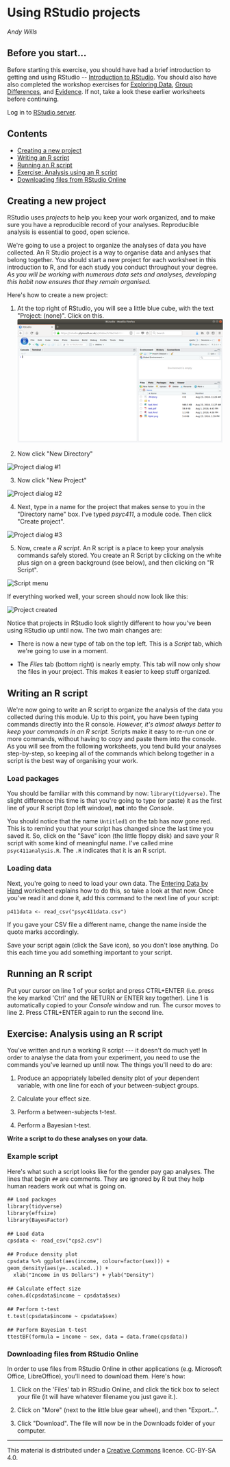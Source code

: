 # Using RStudio projects
_Andy Wills_

## Before you start...

Before starting this exercise, you should have had a brief introduction to getting and using RStudio -- [Introduction to RStudio](intro-rstudio.html). You should also have also completed the workshop exercises for [Exploring Data](exploring-incomes.html), [Group Differences](group-differences.html), and [Evidence](evidence.html). If not, take a look these earlier worksheets before continuing.

Log in to <a href = "https://rstudio.plymouth.ac.uk" target = "blank">RStudio server</a>.

## Contents

- [Creating a new project](#create)
- [Writing an R script](#write)
- [Running an R script](#run)
- [Exercise: Analysis using an R script](#ex1)
- [Downloading files from RStudio Online](#download)

<a name="create"></a>

## Creating a new project

RStudio uses _projects_ to help you keep your work organized, and to make sure you have a reproducible record of your analyses. Reproducible analysis is essential to good, open science. 

We're going to use a project to organize the analyses of data you have collected. An R Studio project is a way to organise data and anlyses that belong together. You should start a new project for each worksheet in this introduction to R, and for each study you conduct throughout your degree. *As you will be working with numerous data sets and analyses, developing this habit now ensures that they remain organised.* 

Here's how to create a new project:


1. At the top right of RStudio, you will see a little blue cube, with the text "Project: (none)". Click on this. 
![RStudio without a project open](pics/rstudio-new.png)

2. Now click "New Directory"

![Project dialog #1](pics/create1.png)

3. Now click "New Project"

![Project dialog #2](pics/create2.png)

4. Next, type in a name for the project that makes sense to you in the "Directory name" box. I've typed _psyc411_, a module code. Then click "Create project".

![Project dialog #3](pics/create3.png)

5. Now, create a _R script_. An R script is a place to keep your analysis commands safely stored. You create an R Script by clicking on the white plus sign on a green background (see below), and then clicking on "R Script".

![Script menu](pics/script1.png)

If everything worked well, your screen should now look like this:

![Project created](pics/project-made.png)

Notice that projects in RStudio look slightly different to how you've been using RStudio up until now. The two main changes are:

* There is now a new type of tab on the top left. This is a _Script_ tab, which we're going to use in a moment. 

* The _Files_ tab (bottom right) is nearly empty. This tab will now only show the files in your project. This makes it easier to keep stuff organized.

<a name="write"></a>

## Writing an R script

We're now going to write an R script to organize the analysis of the data you collected during this module. Up to this point, you have been typing commands directly into the R console. *However, it's almost always better to keep your commands in an R script.* Scripts make it easy to re-run one or more commands, without having to copy and paste them into the console. As you will see from the following worksheets, you tend build your analyses step-by-step, so keeping all of the commands which belong together in a script is the best way of organising your work.

### Load packages

You should be familiar with this command by now: `library(tidyverse)`. The slight difference this time is that you're going to type (or paste) it as the first line of your R script (top left window), **not** into the _Console_.

You should notice that the name `Untitled1` on the tab has now gone red. This is to remind you that your script has changed since the last time you saved it. So, click on the "Save" icon (the little floppy disk) and save your R script with some kind of meaningful name. I've called mine `psyc411analysis.R`. The `.R` indicates that it is an R script.

### Loading data
Next, you're going to need to load your own data. The [Entering Data by Hand](entering-data-by-hand.html) worksheet explains how to do this, so take a look at that now. Once you've read it and done it, add this command to the next line of your script:

`p411data <- read_csv("psyc411data.csv")`

If you gave your CSV file a different name, change the name inside the quote marks accordingly.

Save your script again (click the Save icon), so you don't lose anything. Do this each time you add something important to your script. 

<a name="run"></a>

## Running an R script

Put your cursor on line 1 of your script and press CTRL+ENTER (i.e. press the key marked 'Ctrl' and the RETURN or ENTER key together). Line 1 is automatically copied to your _Console_ window and run. The cursor moves to line 2. Press CTRL+ENTER again to run the second line.

<a name="ex1"></a>

## Exercise: Analysis using an R script

You've written and run a working R script --- it doesn't do much yet! In order to analyse the data from your experiment, you need to use the commands you've learned up until now. The things you'll need to do are:

1. Produce an appopriately labelled density plot of your dependent variable, with one line for each of your between-subject groups.

2. Calculate your effect size.

3. Perform a between-subjects t-test.

4. Perform a Bayesian t-test.

**Write a script to do these analyses on your data.**

### Example script
Here's what such a script looks like for the gender pay gap analyses. The lines that begin `##` are comments. They are ignored by R but they help human readers work out what is going on.

```
## Load packages 
library(tidyverse)
library(effsize)
library(BayesFactor)

## Load data
cpsdata <- read_csv("cps2.csv")

## Produce density plot
cpsdata %>% ggplot(aes(income, colour=factor(sex))) + geom_density(aes(y=..scaled..)) +
  xlab("Income in US Dollars") + ylab("Density")

## Calculate effect size
cohen.d(cpsdata$income ~ cpsdata$sex)

## Perform t-test
t.test(cpsdata$income ~ cpsdata$sex)

## Perform Bayesian t-test
ttestBF(formula = income ~ sex, data = data.frame(cpsdata))
```

<a name="download"></a>

### Downloading files from RStudio Online

In order to use files from RStudio Online in other applications (e.g. Microsoft Office, LibreOffice), you'll need to download them. Here's how:

1. Click on the 'Files' tab in RStudio Online, and click the tick box to select your file (it will have whatever filename you just gave it.). 

2. Click on "More" (next to the little blue gear wheel), and then "Export...". 

3. Click "Download". The file will now be in the Downloads folder of your computer. 

___

This material is distributed under a [Creative Commons](https://creativecommons.org/) licence. CC-BY-SA 4.0. 


